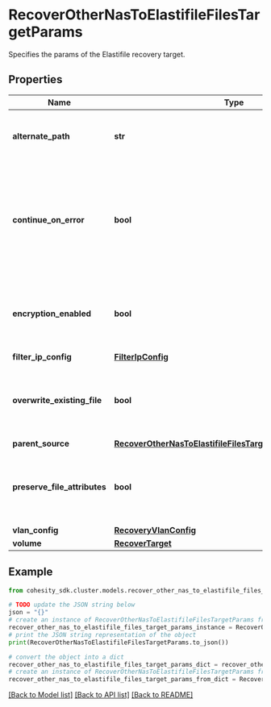 # RecoverOtherNasToElastifileFilesTargetParams

Specifies the params of the Elastifile recovery target.

## Properties

Name | Type | Description | Notes
------------ | ------------- | ------------- | -------------
**alternate_path** | **str** | Specifies the path location to recover files to. | 
**continue_on_error** | **bool** | Specifies whether to continue recovering other files if one of the files fails to recover. Default value is false. | [optional] 
**encryption_enabled** | **bool** | Specifies whether encryption should be enabled during recovery. | [optional] 
**filter_ip_config** | [**FilterIpConfig**](FilterIpConfig.md) |  | [optional] 
**overwrite_existing_file** | **bool** | Specifies whether to overwrite existing file/folder during recovery. | [optional] 
**parent_source** | [**RecoverOtherNasToElastifileFilesTargetParamsParentSource**](RecoverOtherNasToElastifileFilesTargetParamsParentSource.md) |  | [optional] 
**preserve_file_attributes** | **bool** | Specifies whether to preserve file/folder attributes during recovery. | [optional] 
**vlan_config** | [**RecoveryVlanConfig**](RecoveryVlanConfig.md) |  | [optional] 
**volume** | [**RecoverTarget**](RecoverTarget.md) |  | 

## Example

```python
from cohesity_sdk.cluster.models.recover_other_nas_to_elastifile_files_target_params import RecoverOtherNasToElastifileFilesTargetParams

# TODO update the JSON string below
json = "{}"
# create an instance of RecoverOtherNasToElastifileFilesTargetParams from a JSON string
recover_other_nas_to_elastifile_files_target_params_instance = RecoverOtherNasToElastifileFilesTargetParams.from_json(json)
# print the JSON string representation of the object
print(RecoverOtherNasToElastifileFilesTargetParams.to_json())

# convert the object into a dict
recover_other_nas_to_elastifile_files_target_params_dict = recover_other_nas_to_elastifile_files_target_params_instance.to_dict()
# create an instance of RecoverOtherNasToElastifileFilesTargetParams from a dict
recover_other_nas_to_elastifile_files_target_params_from_dict = RecoverOtherNasToElastifileFilesTargetParams.from_dict(recover_other_nas_to_elastifile_files_target_params_dict)
```
[[Back to Model list]](../README.md#documentation-for-models) [[Back to API list]](../README.md#documentation-for-api-endpoints) [[Back to README]](../README.md)


